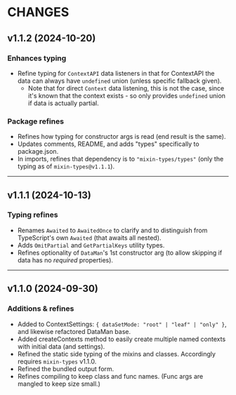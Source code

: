 # CHANGES

## v1.1.2 (2024-10-20)

### Enhances typing
- Refine typing for `ContextAPI` data listeners in that for ContextAPI the data can always have `undefined` union (unless specific fallback given).
    * Note that for direct `Context` data listening, this is not the case, since it's known that the context exists - so only provides `undefined` union if data is actually partial.

### Package refines
- Refines how typing for constructor args is read (end result is the same).
- Updates comments, README, and adds "types" specifically to package.json.
- In imports, refines that dependency is to `"mixin-types/types"` (only the typing as of `mixin-types@v1.1.1`).

---

## v1.1.1 (2024-10-13)

### Typing refines
- Renames `Awaited` to `AwaitedOnce` to clarify and to distinguish from TypeScript's own `Awaited` (that awaits all nested).
- Adds `OmitPartial` and `GetPartialKeys` utility types.
- Refines optionality of `DataMan`'s 1st constructor arg (to allow skipping if data has no _required_ properties).

---

## v1.1.0 (2024-09-30)

### Additions & refines

- Added to ContextSettings: `{ dataSetMode: "root" | "leaf" | "only" }`, and likewise refactored DataMan base.
- Added createContexts method to easily create multiple named contexts with initial data (and settings).
- Refined the static side typing of the mixins and classes. Accordingly requires `mixin-types` v1.1.0.
- Refined the bundled output form.
- Refines compiling to keep class and func names. (Func args are mangled to keep size small.)
